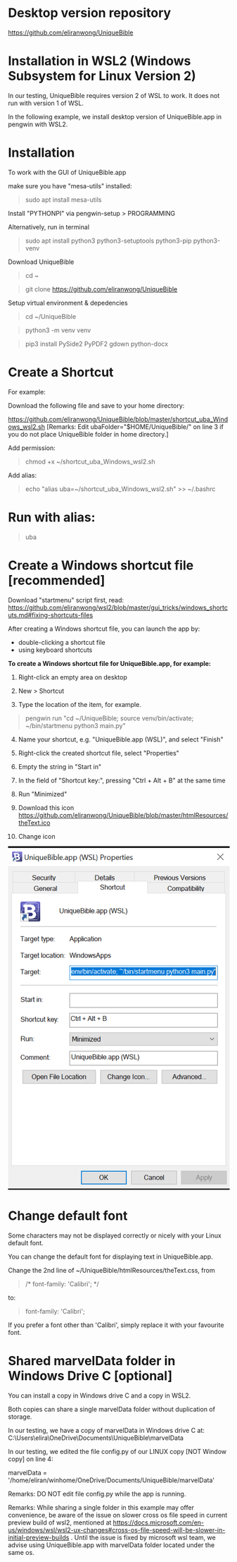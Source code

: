 # Desktop version repository

https://github.com/eliranwong/UniqueBible

# Installation in WSL2 (Windows Subsystem for Linux Version 2)

In our testing, UniqueBible requires version 2 of WSL to work.  It does not run with version 1 of WSL.

In the following example, we install desktop version of UniqueBible.app in pengwin with WSL2.

# Installation

To work with the GUI of UniqueBible.app

make sure you have "mesa-utils" installed:

> sudo apt install mesa-utils

Install "PYTHONPI" via pengwin-setup > PROGRAMMING

Alternatively, run in terminal

> sudo apt install python3 python3-setuptools python3-pip python3-venv

Download UniqueBible

> cd ~

> git clone https://github.com/eliranwong/UniqueBible

Setup virtual environment & depedencies

> cd ~/UniqueBible

> python3 -m venv venv

> pip3 install PySide2 PyPDF2 gdown python-docx

# Create a Shortcut

For example:

Download the following file and save to your home directory:

https://github.com/eliranwong/UniqueBible/blob/master/shortcut_uba_Windows_wsl2.sh
[Remarks: Edit ubaFolder="$HOME/UniqueBible/" on line 3 if you do not place UniqueBible folder in home directory.]

Add permission:

> chmod +x ~/shortcut_uba_Windows_wsl2.sh

Add alias:

> echo "alias uba=~/shortcut_uba_Windows_wsl2.sh" >> ~/.bashrc

# Run with alias:

> uba

# Create a Windows shortcut file [recommended]

Download "startmenu" script first, read:<br>
https://github.com/eliranwong/wsl2/blob/master/gui_tricks/windows_shortcuts.md#fixing-shortcuts-files

After creating a Windows shortcut file, you can launch the app by:<br>
- double-clicking a shortcut file<br>
- using keyboard shortcuts

<b>To create a Windows shortcut file for UniqueBible.app, for example:</b>

1) Right-click an empty area on desktop

2) New > Shortcut

3) Type the location of the item, for example. 

> pengwin run "cd ~/UniqueBible; source venv/bin/activate; ~/bin/startmenu python3 main.py"

4) Name your shortcut, e.g. "UniqueBible.app (WSL)", and select "Finish"

5) Right-click the created shortcut file, select "Properties"

6) Empty the string in "Start in"

7) In the field of "Shortcut key:", pressing "Ctrl + Alt + B" at the same time

8) Run "Minimized"

9) Download this icon https://github.com/eliranwong/UniqueBible/blob/master/htmlResources/theText.ico

10) Change icon

<img src="shortcut_properties.png" />

# Change default font

Some characters may not be displayed correctly or nicely with your Linux default font.

You can change the default font for displaying text in UniqueBible.app.

Change the 2nd line of ~/UniqueBible/htmlResources/theText.css, from

> /* font-family: 'Calibri'; */

to:

> font-family: 'Calibri';

If you prefer a font other than 'Calibri', simply replace it with your favourite font.

# Shared marvelData folder in Windows Drive C [optional]

You can install a copy in Windows drive C and a copy in WSL2.

Both copies can share a single marvelData folder without duplication of storage.

In our testing, we have a copy of marvelData in Windows drive C at:<br>
C:\Users\elira\OneDrive\Documents\UniqueBible\marvelData

In our testing, we edited the file config.py of our LINUX copy [NOT Window copy] on line 4:

marvelData = '/home/eliran/winhome/OneDrive/Documents/UniqueBible/marvelData'

Remarks: DO NOT edit file config.py while the app is running.

Remarks: While sharing a single folder in this example may offer convenience, be aware of the issue on slower cross os file speed in current preview build of wsl2, mentioned at https://docs.microsoft.com/en-us/windows/wsl/wsl2-ux-changes#cross-os-file-speed-will-be-slower-in-initial-preview-builds .  Until the issue is fixed by microsoft wsl team, we advise using UniqueBible.app with marvelData folder located under the same os.

